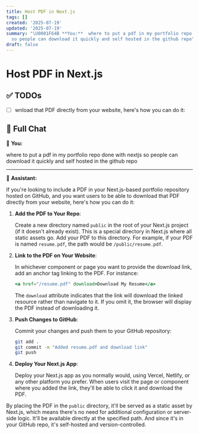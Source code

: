 ```yaml
---
title: Host PDF in Next.js
tags: []
created: '2025-07-19'
updated: '2025-07-19'
summary: "\U0001F64B **You:**  where to put a pdf in my portfolio repo done with nextjs
  so people can download it quickly and self hosted in the github repo"
draft: false
---
```


# Host PDF in Next.js

## ✅ TODOs
- [ ] wnload that PDF directly from your website, here's how you can do it:

## 🧠 Full Chat

🙋 **You:**

where to put a pdf in my portfolio repo done with nextjs so people can download it quickly and self hosted in the github repo

---

🤖 **Assistant:**

If you're looking to include a PDF in your Next.js-based portfolio repository hosted on GitHub, and you want users to be able to download that PDF directly from your website, here's how you can do it:

1. **Add the PDF to Your Repo**:
   
   Create a new directory named `public` in the root of your Next.js project (if it doesn't already exist). This is a special directory in Next.js where all static assets go. Add your PDF to this directory. For example, if your PDF is named `resume.pdf`, the path would be `/public/resume.pdf`.

2. **Link to the PDF on Your Website**:

   In whichever component or page you want to provide the download link, add an anchor tag linking to the PDF. For instance:

   ```jsx
   <a href="/resume.pdf" download>Download My Resume</a>
   ```

   The `download` attribute indicates that the link will download the linked resource rather than navigate to it. If you omit it, the browser will display the PDF instead of downloading it.

3. **Push Changes to GitHub**:

   Commit your changes and push them to your GitHub repository:

   ```bash
   git add .
   git commit -m "Added resume.pdf and download link"
   git push
   ```

4. **Deploy Your Next.js App**:

   Deploy your Next.js app as you normally would, using Vercel, Netlify, or any other platform you prefer. When users visit the page or component where you added the link, they'll be able to click it and download the PDF.

By placing the PDF in the `public` directory, it'll be served as a static asset by Next.js, which means there's no need for additional configuration or server-side logic. It'll be available directly at the specified path. And since it's in your GitHub repo, it's self-hosted and version-controlled.